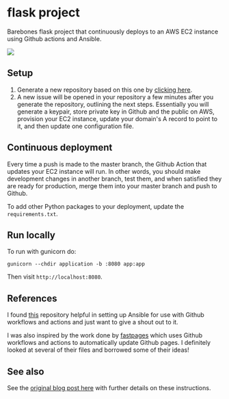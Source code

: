 # flask project

Barebones flask project that continuously deploys to an AWS EC2 instance using
Github actions and Ansible.

![](https://barnett.science/images/github_actions/diagram.png)

## Setup

1. Generate a new repository based on this one by [clicking here](https://github.com/wesbarnett/flask-project/generate).
2. A new issue will be opened in your repository a few minutes after you generate the repository, outlining the next steps. Essentially you will generate a keypair, store private key in Github and the public on AWS, provision your EC2 instance, update your domain's A record to point to it, and then update one configuration file.

## Continuous deployment

Every time a push is made to the master branch, the Github Action that updates your EC2
instance will run. In other words, you should make development changes in another
branch, test them, and when satisfied they are ready for production, merge them into
your master branch and push to Github.

To add other Python packages to your deployment, update the `requirements.txt`.

## Run locally

To run with gunicorn do:

    gunicorn --chdir application -b :8080 app:app

Then visit `http://localhost:8080`.

## References

I found [this](https://github.com/Preetam/transverse/tree/master/.github)
repository helpful in setting up Ansible for use with Github workflows and actions and
just want to give a shout out to it.

I was also inspired by the work done by [fastpages](https://github.com/fastai/fastpages/) which uses Github workflows and
actions to automatically update Github pages. I definitely looked at several of their
files and borrowed some of their ideas!

## See also

See the [original blog post
here](https://barnett.science/linux/aws/ansible/github/2020/05/28/flask-actions.html)
with further details on these instructions.

